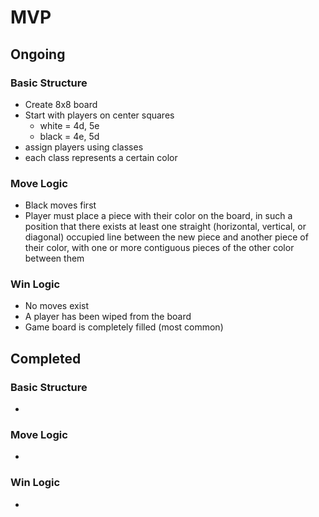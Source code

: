# MVP

## Ongoing
### Basic Structure
- Create 8x8 board
- Start with players on center squares
	- white = 4d, 5e
	- black = 4e, 5d
- assign players using classes
- each class represents a certain color


### Move Logic
- Black moves first
- Player must place a piece with their color on the board, in such a position that there exists at least one straight (horizontal, vertical, or diagonal) occupied line between the new piece and another piece of their color, with one or more contiguous pieces of the other color between them

### Win Logic
- No moves exist
- A player has been wiped from the board
- Game board is completely filled (most common)


## Completed
### Basic Structure
-
### Move Logic
-
### Win Logic
-